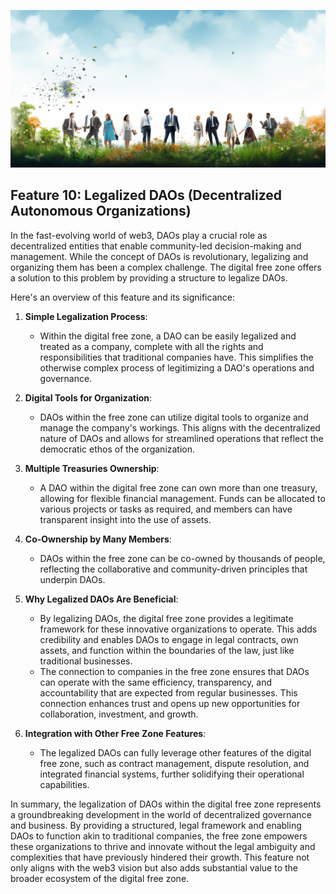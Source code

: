 
![](img/legal_dao.png)

## Feature 10: Legalized DAOs (Decentralized Autonomous Organizations)

In the fast-evolving world of web3, DAOs play a crucial role as decentralized entities that enable community-led decision-making and management. While the concept of DAOs is revolutionary, legalizing and organizing them has been a complex challenge. The digital free zone offers a solution to this problem by providing a structure to legalize DAOs. 

Here's an overview of this feature and its significance:

1. **Simple Legalization Process**: 
   * Within the digital free zone, a DAO can be easily legalized and treated as a company, complete with all the rights and responsibilities that traditional companies have. This simplifies the otherwise complex process of legitimizing a DAO's operations and governance.

2. **Digital Tools for Organization**: 
   * DAOs within the free zone can utilize digital tools to organize and manage the company's workings. This aligns with the decentralized nature of DAOs and allows for streamlined operations that reflect the democratic ethos of the organization.

3. **Multiple Treasuries Ownership**: 
   * A DAO within the digital free zone can own more than one treasury, allowing for flexible financial management. Funds can be allocated to various projects or tasks as required, and members can have transparent insight into the use of assets.

4. **Co-Ownership by Many Members**: 
   * DAOs within the free zone can be co-owned by thousands of people, reflecting the collaborative and community-driven principles that underpin DAOs.

5. **Why Legalized DAOs Are Beneficial**: 
   * By legalizing DAOs, the digital free zone provides a legitimate framework for these innovative organizations to operate. This adds credibility and enables DAOs to engage in legal contracts, own assets, and function within the boundaries of the law, just like traditional businesses.
   * The connection to companies in the free zone ensures that DAOs can operate with the same efficiency, transparency, and accountability that are expected from regular businesses. This connection enhances trust and opens up new opportunities for collaboration, investment, and growth.

6. **Integration with Other Free Zone Features**: 
   * The legalized DAOs can fully leverage other features of the digital free zone, such as contract management, dispute resolution, and integrated financial systems, further solidifying their operational capabilities.

In summary, the legalization of DAOs within the digital free zone represents a groundbreaking development in the world of decentralized governance and business. By providing a structured, legal framework and enabling DAOs to function akin to traditional companies, the free zone empowers these organizations to thrive and innovate without the legal ambiguity and complexities that have previously hindered their growth. This feature not only aligns with the web3 vision but also adds substantial value to the broader ecosystem of the digital free zone.